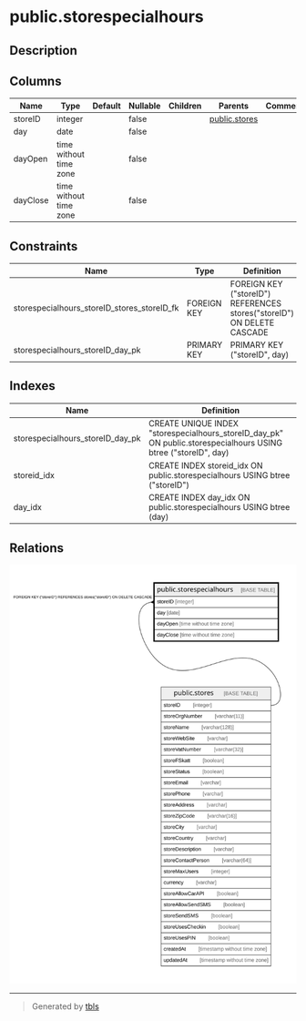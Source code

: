 # public.storespecialhours

## Description

## Columns

| Name | Type | Default | Nullable | Children | Parents | Comment |
| ---- | ---- | ------- | -------- | -------- | ------- | ------- |
| storeID | integer |  | false |  | [public.stores](public.stores.md) |  |
| day | date |  | false |  |  |  |
| dayOpen | time without time zone |  | false |  |  |  |
| dayClose | time without time zone |  | false |  |  |  |

## Constraints

| Name | Type | Definition |
| ---- | ---- | ---------- |
| storespecialhours_storeID_stores_storeID_fk | FOREIGN KEY | FOREIGN KEY ("storeID") REFERENCES stores("storeID") ON DELETE CASCADE |
| storespecialhours_storeID_day_pk | PRIMARY KEY | PRIMARY KEY ("storeID", day) |

## Indexes

| Name | Definition |
| ---- | ---------- |
| storespecialhours_storeID_day_pk | CREATE UNIQUE INDEX "storespecialhours_storeID_day_pk" ON public.storespecialhours USING btree ("storeID", day) |
| storeid_idx | CREATE INDEX storeid_idx ON public.storespecialhours USING btree ("storeID") |
| day_idx | CREATE INDEX day_idx ON public.storespecialhours USING btree (day) |

## Relations

![er](public.storespecialhours.svg)

---

> Generated by [tbls](https://github.com/k1LoW/tbls)
